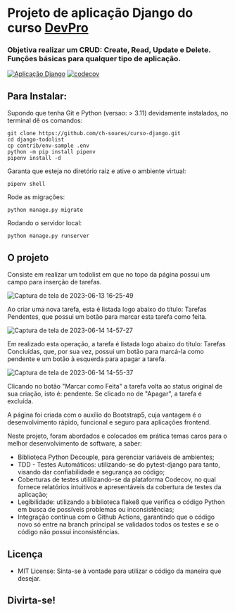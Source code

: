 # Projeto de aplicação Django do curso [DevPro](https://www.dev.pro.br/)

### Objetiva realizar um CRUD: Create, Read, Update e Delete. Funções básicas para qualquer tipo de aplicação.

[![Aplicação Django](https://github.com/ch-soares/django-todolist/actions/workflows/django.yml/badge.svg)](https://github.com/ch-soares/django-todolist/actions/workflows/django.yml)
[![codecov](https://codecov.io/gh/ch-soares/django-todolist/branch/main/graph/badge.svg?token=8EKW2SB2KC)](https://codecov.io/gh/ch-soares/django-todolist)

## Para Instalar:
Supondo que tenha Git e Python (versao: > 3.11) devidamente instalados, no terminal dê os comandos:

```commandline
git clone https://github.com/ch-soares/curso-django.git
cd django-todolist
cp contrib/env-sample .env
python -m pip install pipenv
pipenv install -d
```
Garanta que esteja no diretório raiz e ative o ambiente virtual:

```commandline
pipenv shell
```

Rode as migrações:

```commandline
python manage.py migrate
```

Rodando o servidor local:

```commandline
python manage.py runserver
```

## O projeto

Consiste em realizar um todolist em que no topo da página possui um campo para inserção de tarefas.

![Captura de tela de 2023-06-13 16-25-49](https://github.com/ch-soares/django-todolist/assets/65301099/d913b756-10c9-4ab6-822c-00a10fa97977)

Ao criar uma nova tarefa, esta é listada logo abaixo do título: Tarefas Pendentes, que possui um botão para marcar esta tarefa como feita.

![Captura de tela de 2023-06-14 14-57-27](https://github.com/ch-soares/django-todolist/assets/65301099/6cd40fdf-d638-409b-a02a-7c4d3533f61b)

Em realizado esta operação, a tarefa é listada logo abaixo do título: Tarefas Concluídas, que, por sua vez, possui um botão para marcá-la como pendente e um botão à esquerda para apagar a tarefa.

![Captura de tela de 2023-06-14 14-55-37](https://github.com/ch-soares/django-todolist/assets/65301099/70d628ae-1dba-4f41-94fd-b9776a50fb3a)

Clicando no botão "Marcar como Feita" a tarefa volta ao status original de sua criação, isto é: pendente. Se clicado no de "Apagar", a tarefa é excluída.

A página foi criada com o auxílio do Bootstrap5, cuja vantagem é o desenvolvimento rápido, funcional e seguro para aplicações frontend. 

Neste projeto, foram abordados e colocados em prática temas caros para o melhor desenvolvimento de software, a saber:
- Biblioteca Python Decouple, para gerenciar variáveis de ambientes;
- TDD - Testes Automáticos: utilizando-se do pytest-django para tanto, visando dar confiabilidade e segurança ao código;
- Coberturas de testes utililizando-se da plataforma Codecov, no qual fornece relatórios intuitivos e apresentáveis da cobertura de testes da aplicação;
- Legibilidade: utilizando a biblioteca flake8 que verifica o código Python em busca de possíveis problemas ou inconsistências;
- Integração contínua com o Github Actions, garantindo que o código novo só entre na branch principal se validados todos os testes e se o código não possui inconsistências.

## Licença
- MIT License: Sinta-se à vontade para utilizar o código da maneira que desejar.

## Divirta-se!
